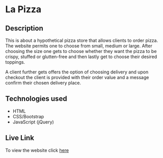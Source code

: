 # La Pizza

## Description
This is about a hypothetical pizza store that allows clients to order pizza. The website permits one to choose from small, medium or large. After choosing the size one gets to choose whether they want the pizza to be crispy, stuffed or glutten-free and then lastly get to choose their desired toppings.

A client further gets offers the option of choosing delivery and upon checkout the client is provided with their order value and a message confirm their chosen delivery place.

## Technologies used
- HTML
- CSS/Bootstrap
- JavaScript (jQuery)

## Live Link
To view the website click [here](https://qadipo.github.io/la-pizza/)
